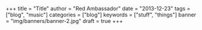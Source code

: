 +++
title = "Title"
author = "Red Ambassador"
date = "2013-12-23"
tags = ["blog", "music"]
categories = ["blog"]
keywords = ["stuff", "things"]
banner = "img/banners/banner-2.jpg"
draft = true
+++

